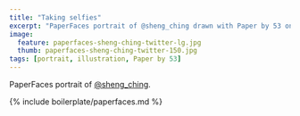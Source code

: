 ```yaml
---
title: "Taking selfies"
excerpt: "PaperFaces portrait of @sheng_ching drawn with Paper by 53 on an iPad."
image: 
  feature: paperfaces-sheng-ching-twitter-lg.jpg
  thumb: paperfaces-sheng-ching-twitter-150.jpg
tags: [portrait, illustration, Paper by 53]
---
```


PaperFaces portrait of [@sheng_ching](http://twitter.com/sheng_ching).

{% include boilerplate/paperfaces.md %}